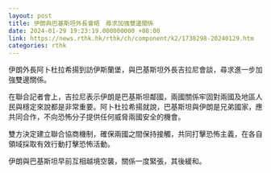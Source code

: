 ```yaml
---
layout: post
title: 伊朗與巴基斯坦外長會晤　尋求加強雙邊關係
date: 2024-01-29 19:23:19.000000000 +08:00
link: https://news.rthk.hk/rthk/ch/component/k2/1738298-20240129.htm
categories: rthk
---
```


伊朗外長阿卜杜拉希揚到訪伊斯蘭堡，與巴基斯坦外長吉拉尼會談，尋求進一步加強雙邊關係。

在聯合記者會上，吉拉尼表示伊朗是巴基斯坦鄰國，兩國關係牢固對兩國及地區人民與穩定來說都是非常重要。阿卜杜拉希揚就說，巴基斯坦與伊朗是兄弟國家，應共同合作，不向恐怖分子提供任何威脅兩國安全的機會。

雙方決定建立聯合協商機制，確保兩國之間保持接觸，共同打擊恐怖主義，在各自領域採取有效行動打擊恐怖活動。

伊朗與巴基斯坦早前互相越境空襲，關係一度緊張，其後緩和。
